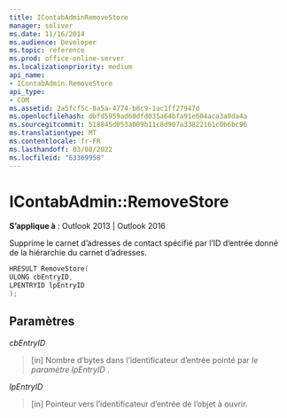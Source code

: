 ```yaml
---
title: IContabAdminRemoveStore
manager: soliver
ms.date: 11/16/2014
ms.audience: Developer
ms.topic: reference
ms.prod: office-online-server
ms.localizationpriority: medium
api_name:
- IContabAdmin.RemoveStore
api_type:
- COM
ms.assetid: 2a5fcf5c-8a5a-4774-b8c9-1ac1ff27947d
ms.openlocfilehash: dbfd5959ad60dfd035a64bfa91e604aca3a0da4a
ms.sourcegitcommit: 518845d053a009b11c8d907a33822161c0b6bc96
ms.translationtype: MT
ms.contentlocale: fr-FR
ms.lasthandoff: 03/08/2022
ms.locfileid: "63369958"
---
```

# <a name="icontabadminremovestore"></a>IContabAdmin::RemoveStore

  
  
**S’applique à** : Outlook 2013 | Outlook 2016 
  
Supprime le carnet d’adresses de contact spécifié par l’ID d’entrée donné de la hiérarchie du carnet d’adresses.
  
```cpp
HRESULT RemoveStore(
ULONG cbEntryID, 
LPENTRYID lpEntryID
);
```

## <a name="parameters"></a>Paramètres

 _cbEntryID_
  
> [in] Nombre d’bytes dans l’identificateur d’entrée pointé par  _le paramètre lpEntryID_ . 
    
 _lpEntryID_
  
> [in] Pointeur vers l’identificateur d’entrée de l’objet à ouvrir.
    


